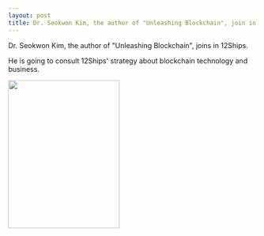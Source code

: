 ```yaml
---
layout: post
title: Dr. Seokwon Kim, the author of "Unleashing Blockchain", join in 12Ships
---
```

Dr. Seokwon Kim, the author of "Unleashing Blockchain", joins in 12Ships.

He is going to consult 12Ships' strategy about blockchain technology and business.

<img class="alignnone size-medium wp-image-1363" src="https://12ships.com/wp-content/uploads/2018/07/20180518_185206-e1530581873701-225x300.jpg" alt="" width="225" height="300" />
